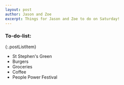 ```yaml
---
layout: post
author: Jason and Zoe
excerpt: Things for Jason and Zoe to do on Saturday!
---
```


### To-do-list:

{:.postListItem}

- St Stephen's Green
- Burgers
- Groceries
- Coffee
- People Power Festival
